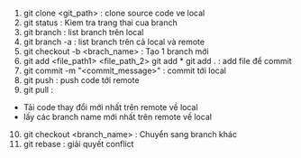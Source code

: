1. git clone <git_path> : clone <tai> source code ve local
2. git status : Kiem tra trang thai cua branch
3. git branch : list branch trên local
4. git branch -a : list branch trên cả local và remote
5. git checkout -b <brach_name> : Tạo 1 branch mới
6. git add <file_path1> <file_path_2>
git add *
git add .
: add file để commit
7. git commit -m "<commit_message>" : commit tới local
8. git push <remote> <branch> : push code tới remote
9. git pull : 
- Tải code thay đổi mới nhất trên remote về local
- lấy các branch name mới nhất trên remote về local
10. git checkout <branch_name> : Chuyển sang branch khác
11. git rebase : giải quyết conflict


